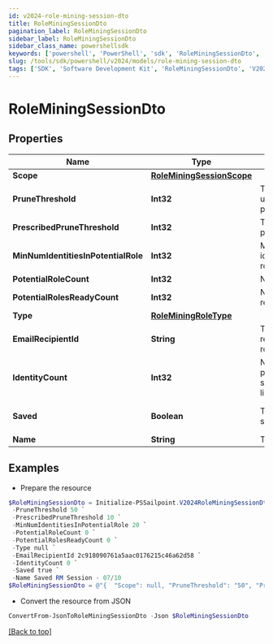 ```yaml
---
id: v2024-role-mining-session-dto
title: RoleMiningSessionDto
pagination_label: RoleMiningSessionDto
sidebar_label: RoleMiningSessionDto
sidebar_class_name: powershellsdk
keywords: ['powershell', 'PowerShell', 'sdk', 'RoleMiningSessionDto', 'V2024RoleMiningSessionDto'] 
slug: /tools/sdk/powershell/v2024/models/role-mining-session-dto
tags: ['SDK', 'Software Development Kit', 'RoleMiningSessionDto', 'V2024RoleMiningSessionDto']
---
```



# RoleMiningSessionDto

## Properties

Name | Type | Description | Notes
------------ | ------------- | ------------- | -------------
**Scope** | [**RoleMiningSessionScope**](role-mining-session-scope) |  | [optional] 
**PruneThreshold** | **Int32** | The prune threshold to be used or null to calculate prescribedPruneThreshold | [optional] 
**PrescribedPruneThreshold** | **Int32** | The calculated prescribedPruneThreshold | [optional] 
**MinNumIdentitiesInPotentialRole** | **Int32** | Minimum number of identities in a potential role | [optional] 
**PotentialRoleCount** | **Int32** | Number of potential roles | [optional] 
**PotentialRolesReadyCount** | **Int32** | Number of potential roles ready | [optional] 
**Type** | [**RoleMiningRoleType**](role-mining-role-type) |  | [optional] 
**EmailRecipientId** | **String** | The id of the user who will receive an email about the role mining session | [optional] 
**IdentityCount** | **Int32** | Number of identities in the population which meet the search criteria or identity list provided | [optional] 
**Saved** | **Boolean** | The session's saved status | [optional] [default to $false]
**Name** | **String** | The session's saved name | [optional] 

## Examples

- Prepare the resource
```powershell
$RoleMiningSessionDto = Initialize-PSSailpoint.V2024RoleMiningSessionDto  -Scope null `
 -PruneThreshold 50 `
 -PrescribedPruneThreshold 10 `
 -MinNumIdentitiesInPotentialRole 20 `
 -PotentialRoleCount 0 `
 -PotentialRolesReadyCount 0 `
 -Type null `
 -EmailRecipientId 2c918090761a5aac0176215c46a62d58 `
 -IdentityCount 0 `
 -Saved true `
 -Name Saved RM Session - 07/10
$RoleMiningSessionDto = @"{  "Scope": null, "PruneThreshold": "50", "PrescribedPruneThreshold": "10", "MinNumIdentitiesInPotentialRole": "20", "PotentialRoleCount": "0", "PotentialRolesReadyCount": "0", "Type": null, "EmailRecipientId": "2c918090761a5aac0176215c46a62d58", "IdentityCount": "0", "Saved": true, "Name": "Saved RM Session - 07/10" }"@
```

- Convert the resource from JSON
```powershell
ConvertFrom-JsonToRoleMiningSessionDto -Json $RoleMiningSessionDto
```


[[Back to top]](#) 

